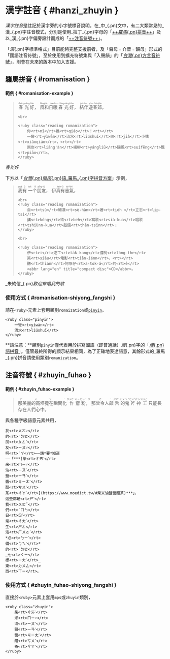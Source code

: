 <style scoped>
.lrg {
	font-size: 2em;
}
</style>



漢字註音 { #hanzi_zhuyin }
===

<dfn>漢字註音</dfn>是註記於漢字旁的小字號標音說明。在_中_{.pn}文中，有二大類常見的_漢_{.pn}字註音模式，分別是使用_拉丁_{.pn}字母的「[++_羅馬_{.pn}拼音++][romanisation]」及以_漢_{.pn}字偏旁設計而成的「[++注音符號++][zhuyin]」。

「_漢_{.pn}字標準格式」目前能夠完整支援前者，及「聲母﹣介音﹣韻母」形式的「國語注音符號」，至於使用到擴充符號集與「入聲韻」的「[_台灣_{.pn}方言音符號][fangyanyin-fuhao]」，則會在未來的版本中加入支援。

[romanisation]: hanzi_biaozhun_geshi/hanzi_zhuyin#romanisation
[zhuyin]: hanzi_biaozhun_geshi/hanzi_zhuyin#zhuyin_fuhao
[fangyanyin-fuhao]: http://zh.wikipedia.org/wiki/台灣方言音符號



羅馬拼音 { #romanisation }
---

#### 範例 { #romanisation-example }

<blockquote class="example">
<p markdown="1" class="poem-like">
	<ruby class="reading romanization">
		春光<rt>chūnguāng</rt>好<rt>hăo</rt>，<rt></rt>
		風和<rt>fēnghé</rt>日暖<rt>rìnuăn</rt>春光<rt>chūnguāng</rt>好<rt>hăo</rt>，<rt></rt>
		結伴<rt>jiébàn</rt>遊<rt>yóu</rt>春郊<rt>chūnjiāo</rt>。
	</ruby>

	<br>

	<ruby class="reading romanization">
		你<rt>nĭ</rt>瞧<rt>qiáo</rt>！<rt></rt>
		一彎<rt>yìwān</rt>流水<rt>liúshuĭ</rt>架<rt>jià</rt>小橋<rt>xiăoqiáo</rt>，<rt></rt>
		兩岸<rt>liăng'àn</rt>楊柳<rt>yángliŭ</rt>隨風<rt>suífēng</rt>飄<rt>piāo</rt>。
	</ruby>
</p>
</blockquote>
<p class="cite"><cite class="piece">春光好</cite></p>



下方以「[_台灣_{.pn}<wbr>_閩南_{.pn}語_羅馬_{.pn}字拼音方案][tai-lo]」示例，

[tai-lo]: http://zh.wikipedia.org/wiki/台灣閩南語羅馬字拼音方案


<blockquote>
<p markdown="1" class="poem-like" lang="zh-nan">
	<ruby class="reading romanization">
		我<rt>guá</rt>有<rt>ū</rt>
		一个<rt>tsi̍t ê</rt>朋友<rt>pîng-iú</rt>，<rt></rt>
		伊<rt>i</rt>真有<rt>tsin-ū</rt>志氣<rt>tsì-khì</rt>，
	</ruby>

	<br>
	<ruby class="reading romanization">
		自<rt>tsū</rt>細漢<rt>sè-hàn</rt>著<rt>tio̍h </rt>立志<rt>li̍p-tsì</rt>
		講<rt>kóng</rt>欲<rt>beh</rt>寫歌<rt>siá-kua</rt>唱歌<rt>tshiùnn-kua</rt>趁錢<rt>thàn-tsînn</rt>；
	</ruby>

	<br>

	<ruby class="reading romanization">
		伊<rt>i</rt>逐工<rt>ta̍k-kang</rt>攏咧<rt>lóng-the</rt>
		笑<rt>siàu</rt>電影<rt>tiān-iánn</rt>，<rt></rt>
		聽<rt>thiann</rt>阿啄仔<rt>a-tok-á</rt>的<rt>ê</rt>
		<abbr lang="en" title="compact disc">CD</abbr>。
	</ruby>
</p>
</blockquote>
<p class="cite" markdown="1">_朱約信_{.pn}<cite class="piece">歡迎來唱我的歌</cite></p>



### 使用方式 { #romanisation-shiyong_fangshi }

請在`<ruby>`元素上套用類別`romaization`或<abbr title="拼音">`pinyin`</abbr>。

	<ruby class="pinyin">
	    一彎<rt>yìwān</rt>
	    流水<rt>liúshuĭ</rt>
	</ruby>

**請注意：**類別`pinyin`僅代表用於拼寫國語（即普通話）_漢_{.pn}字的「[_漢_{.pn}語拼音][pinyin]」。僅管最終所得的顯示結果相同，為了正確地表達語意，其餘形式的_羅馬_{.pn}拼音請使用類別`romanization`。

[pinyin]: http://zh.wikipedia.org/wiki/漢語拼音



注音符號 { #zhuyin_fuhao }
---

#### 範例 { #zhuyin_fuhao-example }


> <ruby class="zhuyin">那美麗的高塔竟在瞬間<!--
	-->化<rt>ㄏㄨㄚˋ</rt>
	作<rt>ㄗㄨㄛˋ</rt>
	齏<rt>ㄐㄧ</rt>
	粉<rt>ㄈㄣˇ</rt>，
	那曾令人<!--
	-->齰<rt>ㄗㄜˊ</rt>
	舌<rt>ㄕㄜˊ</rt>
	的<!--
	-->鬼<rt>ㄍㄨㄟˇ</rt>
	斧<rt>ㄈㄨˇ</rt>
	神<rt>ㄕㄣˊ</rt>
	工<rt>ㄍㄨㄥ</rt>
	只能長存在人們心中。
  </ruby>

與各種字級語意元素共用，

> <ruby class="reading zhuyin">
	我<rt>ㄨㄛ˅</rt>
	的<rt>˙ㄉㄜ</rt>
	朋<rt>ㄆㄥˊ</rt>
	友<rt>ㄧㄡ˅</rt>
	啊<rt>˙ㄚ</rt>——請*要*知道
	——「***[柴<rt>ㄔㄞˊ</rt>
	米<rt>ㄇㄧ˅</rt>
	油<rt>ㄧㄡˊ</rt>
	鹽<rt>ㄧㄢˊ</rt>
	醬<rt>ㄐㄧㄤˋ</rt>
	醋<rt>ㄘㄨˋ</rt>
	茶<rt>ㄔㄚˊ</rt>](https://www.moedict.tw/#柴米油鹽醬醋茶)***」，
	這些都是<rt>ㄕˋ</rt>
	我<rt>ㄨㄛˇ</rt>
	們<rt>˙ㄇㄣ</rt>
	日<rt>ㄖˋ</rt>
	常<rt>ㄔㄤˊ</rt>
	生<rt>ㄕㄥ</rt>
	活<rt>ㄏㄨㄛˊ</rt>
	*必<rt>ㄅㄧˋ</rt>
	備<rt>ㄅㄟˋ</rt>*
	的<rt>˙ㄉㄜ</rt>
	_七<rt>ㄑㄧ</rt>
	樣<rt>ㄧㄤˋ</rt>_
	東<rt>ㄉㄨㄥ</rt>
	西<rt>ㄒㄧ</rt>。
  </ruby>


### 使用方式 { #zhuyin_fuhao-shiyong_fangshi }

直接於`<ruby>`元素上套用`mps`或`zhuyin`類別，

	<ruby class="zhuyin">
		柴<rt>ㄔㄞˊ</rt>
		米<rt>ㄇㄧ˅</rt>
		油<rt>ㄧㄡˊ</rt>
		鹽<rt>ㄧㄢˊ</rt>
		醬<rt>ㄐㄧㄤˋ</rt>
		醋<rt>ㄘㄨˋ</rt>
		茶<rt>ㄔㄚˊ</rt>
	</ruby>


